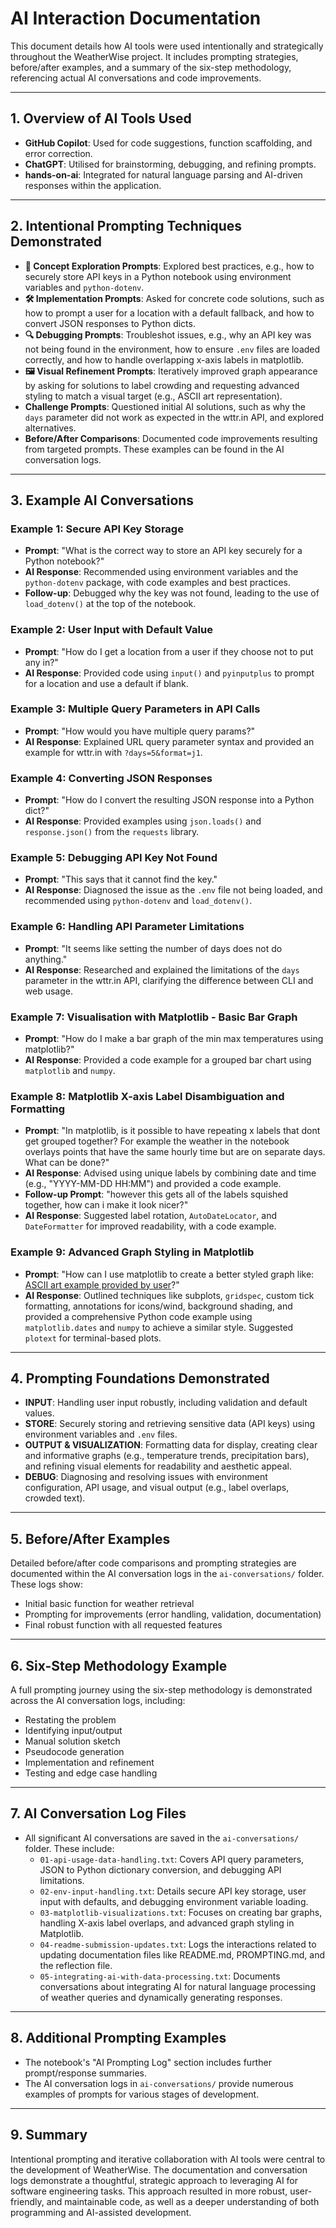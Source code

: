 # AI Interaction Documentation

This document details how AI tools were used intentionally and strategically throughout the WeatherWise project. It includes prompting strategies, before/after examples, and a summary of the six-step methodology, referencing actual AI conversations and code improvements.

---

## 1. Overview of AI Tools Used

- **GitHub Copilot**: Used for code suggestions, function scaffolding, and error correction.
- **ChatGPT**: Utilised for brainstorming, debugging, and refining prompts.
- **hands-on-ai**: Integrated for natural language parsing and AI-driven responses within the application.

---

## 2. Intentional Prompting Techniques Demonstrated

- **🎯 Concept Exploration Prompts**: Explored best practices, e.g., how to securely store API keys in a Python notebook using environment variables and `python-dotenv`.
- **🛠️ Implementation Prompts**: Asked for concrete code solutions, such as how to prompt a user for a location with a default fallback, and how to convert JSON responses to Python dicts.
- **🔍 Debugging Prompts**: Troubleshot issues, e.g., why an API key was not being found in the environment, how to ensure `.env` files are loaded correctly, and how to handle overlapping x-axis labels in matplotlib.
- **🖼️ Visual Refinement Prompts**: Iteratively improved graph appearance by asking for solutions to label crowding and requesting advanced styling to match a visual target (e.g., ASCII art representation).
- **Challenge Prompts**: Questioned initial AI solutions, such as why the `days` parameter did not work as expected in the wttr.in API, and explored alternatives.
- **Before/After Comparisons**: Documented code improvements resulting from targeted prompts. These examples can be found in the AI conversation logs.

---

## 3. Example AI Conversations

### Example 1: Secure API Key Storage
- **Prompt**: "What is the correct way to store an API key securely for a Python notebook?"
- **AI Response**: Recommended using environment variables and the `python-dotenv` package, with code examples and best practices.
- **Follow-up**: Debugged why the key was not found, leading to the use of `load_dotenv()` at the top of the notebook.

### Example 2: User Input with Default Value
- **Prompt**: "How do I get a location from a user if they choose not to put any in?"
- **AI Response**: Provided code using `input()` and `pyinputplus` to prompt for a location and use a default if blank.

### Example 3: Multiple Query Parameters in API Calls
- **Prompt**: "How would you have multiple query params?"
- **AI Response**: Explained URL query parameter syntax and provided an example for wttr.in with `?days=5&format=j1`.

### Example 4: Converting JSON Responses
- **Prompt**: "How do I convert the resulting JSON response into a Python dict?"
- **AI Response**: Provided examples using `json.loads()` and `response.json()` from the `requests` library.

### Example 5: Debugging API Key Not Found
- **Prompt**: "This says that it cannot find the key."
- **AI Response**: Diagnosed the issue as the `.env` file not being loaded, and recommended using `python-dotenv` and `load_dotenv()`.

### Example 6: Handling API Parameter Limitations
- **Prompt**: "It seems like setting the number of days does not do anything."
- **AI Response**: Researched and explained the limitations of the `days` parameter in the wttr.in API, clarifying the difference between CLI and web usage.

### Example 7: Visualisation with Matplotlib - Basic Bar Graph
- **Prompt**: "How do I make a bar graph of the min max temperatures using matplotlib?"
- **AI Response**: Provided a code example for a grouped bar chart using `matplotlib` and `numpy`.

### Example 8: Matplotlib X-axis Label Disambiguation and Formatting
- **Prompt**: "In matplotlib, is it possible to have repeating x labels that dont get grouped together? For example the weather in the notebook overlays points that have the same hourly time but are on separate days. What can be done?"
- **AI Response**: Advised using unique labels by combining date and time (e.g., "YYYY-MM-DD HH:MM") and provided a code example.
- **Follow-up Prompt**: "however this gets all of the labels squished together, how can i make it look nicer?"
- **AI Response**: Suggested label rotation, `AutoDateLocator`, and `DateFormatter` for improved readability, with a code example.

### Example 9: Advanced Graph Styling in Matplotlib
- **Prompt**: "How can I use matplotlib to create a better styled graph like: [ASCII art example provided by user](../ai-conversations/03-matplotlib-visualizations.txt)?"
- **AI Response**: Outlined techniques like subplots, `gridspec`, custom tick formatting, annotations for icons/wind, background shading, and provided a comprehensive Python code example using `matplotlib.dates` and `numpy` to achieve a similar style. Suggested `plotext` for terminal-based plots.

---

## 4. Prompting Foundations Demonstrated

- **INPUT**: Handling user input robustly, including validation and default values.
- **STORE**: Securely storing and retrieving sensitive data (API keys) using environment variables and `.env` files.
- **OUTPUT & VISUALIZATION**: Formatting data for display, creating clear and informative graphs (e.g., temperature trends, precipitation bars), and refining visual elements for readability and aesthetic appeal.
- **DEBUG**: Diagnosing and resolving issues with environment configuration, API usage, and visual output (e.g., label overlaps, crowded text).

---

## 5. Before/After Examples

Detailed before/after code comparisons and prompting strategies are documented within the AI conversation logs in the `ai-conversations/` folder. These logs show:
- Initial basic function for weather retrieval
- Prompting for improvements (error handling, validation, documentation)
- Final robust function with all requested features

---

## 6. Six-Step Methodology Example

A full prompting journey using the six-step methodology is demonstrated across the AI conversation logs, including:
- Restating the problem
- Identifying input/output
- Manual solution sketch
- Pseudocode generation
- Implementation and refinement
- Testing and edge case handling

---

## 7. AI Conversation Log Files

- All significant AI conversations are saved in the `ai-conversations/` folder. These include:
  - `01-api-usage-data-handling.txt`: Covers API query parameters, JSON to Python dictionary conversion, and debugging API limitations.
  - `02-env-input-handling.txt`: Details secure API key storage, user input with defaults, and debugging environment variable loading.
  - `03-matplotlib-visualizations.txt`: Focuses on creating bar graphs, handling X-axis label overlaps, and advanced graph styling in Matplotlib.
  - `04-readme-submission-updates.txt`: Logs the interactions related to updating documentation files like README.md, PROMPTING.md, and the reflection file.
  - `05-integrating-ai-with-data-processing.txt`: Documents conversations about integrating AI for natural language processing of weather queries and dynamically generating responses.

---

## 8. Additional Prompting Examples

- The notebook's "AI Prompting Log" section includes further prompt/response summaries.
- The AI conversation logs in `ai-conversations/` provide numerous examples of prompts for various stages of development.

---

## 9. Summary

Intentional prompting and iterative collaboration with AI tools were central to the development of WeatherWise. The documentation and conversation logs demonstrate a thoughtful, strategic approach to leveraging AI for software engineering tasks. This approach resulted in more robust, user-friendly, and maintainable code, as well as a deeper understanding of both programming and AI-assisted development.
